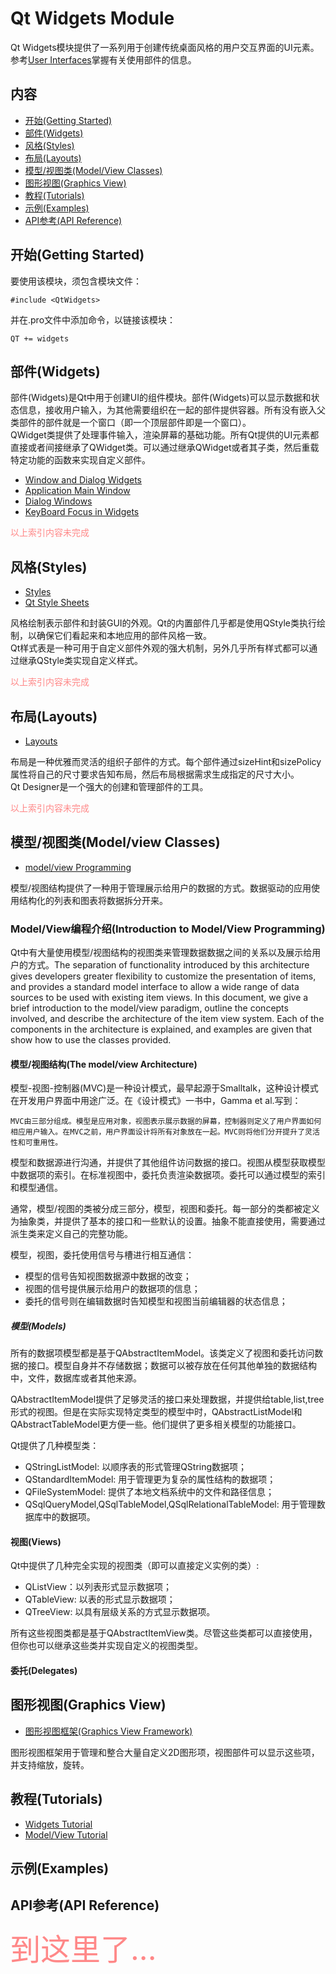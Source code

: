 # Qt Widgets Module
Qt Widgets模块提供了一系列用于创建传统桌面风格的用户交互界面的UI元素。参考[User Interfaces](#...)掌握有关使用部件的信息。

## 内容
* [开始(Getting Started)](#index1)
* [部件(Widgets)](#index2)
* [风格(Styles)](#index3)
* [布局(Layouts)](#index4)
* [模型/视图类(Model/View Classes)](#index5)
* [图形视图(Graphics View)](#index6)
* [教程(Tutorials)](#index7)
* [示例(Examples)](#index8)
* [API参考(API Reference)](#index9)

<div id="index1"/>

## 开始(Getting Started)
要使用该模块，须包含模块文件：

```
#include <QtWidgets>
```

并在.pro文件中添加命令，以链接该模块：

```
QT += widgets
```

<div id="index2"/>

## 部件(Widgets)
部件(Widgets)是Qt中用于创建UI的组件模块。部件(Widgets)可以显示数据和状态信息，接收用户输入，为其他需要组织在一起的部件提供容器。所有没有嵌入父类部件的部件就是一个窗口（即一个顶层部件即是一个窗口）。  
QWidget类提供了处理事件输入，渲染屏幕的基础功能。所有Qt提供的UI元素都直接或者间接继承了QWidget类。可以通过继承QWidget或者其子类，然后重载特定功能的函数来实现自定义部件。  
* [Window and Dialog Widgets](#index2-1)
* [Application Main Window](#index2-2)
* [Dialog Windows](#index2-3)
* [KeyBoard Focus in Widgets](#index2-4)


<font color="ff8888">以上索引内容未完成</font>

<div id="index3"/>

## 风格(Styles)
* [Styles](#index3-1)
* [Qt Style Sheets](#index3-2)

风格绘制表示部件和封装GUI的外观。Qt的内置部件几乎都是使用QStyle类执行绘制，以确保它们看起来和本地应用的部件风格一致。  
Qt样式表是一种可用于自定义部件外观的强大机制，另外几乎所有样式都可以通过继承QStyle类实现自定义样式。 

<font color="ff8888">以上索引内容未完成</font>

<div id="index4"/>

## 布局(Layouts)
* [Layouts](Layouts.md)

布局是一种优雅而灵活的组织子部件的方式。每个部件通过sizeHint和sizePolicy属性将自己的尺寸要求告知布局，然后布局根据需求生成指定的尺寸大小。  
Qt Designer是一个强大的创建和管理部件的工具。

<font color="ff8888">以上索引内容未完成</font>

<div id="index5"/>

## 模型/视图类(Model/view Classes)
* [model/view Programming](ModelViewArchitecture.md)

模型/视图结构提供了一种用于管理展示给用户的数据的方式。数据驱动的应用使用结构化的列表和图表将数据拆分开来。

### Model/View编程介绍(Introduction to Model/View Programming)
Qt中有大量使用模型/视图结构的视图类来管理数据数据之间的关系以及展示给用户的方式。The separation of functionality introduced by this architecture gives developers greater flexibility to customize the presentation of items, and provides a standard model interface to allow a wide range of data sources to be used with existing item views. In this document, we give a brief introduction to the model/view paradigm, outline the concepts involved, and describe the architecture of the item view system. Each of the components in the architecture is explained, and examples are given that show how to use the classes provided. 

#### 模型/视图结构(The model/view Architecture)
模型-视图-控制器(MVC)是一种设计模式，最早起源于Smalltalk，这种设计模式在开发用户界面中用途广泛。在《设计模式》一书中，Gamma et al.写到：

```
MVC由三部分组成。模型是应用对象，视图表示展示数据的屏幕，控制器则定义了用户界面如何相应用户输入。在MVC之前，用户界面设计将所有对象放在一起。MVC则将他们分开提升了灵活性和可重用性。
```

模型和数据源进行沟通，并提供了其他组件访问数据的接口。视图从模型获取模型中数据项的索引。在标准视图中，委托负责渲染数据项。委托可以通过模型的索引和模型通信。

通常，模型/视图的类被分成三部分，模型，视图和委托。每一部分的类都被定义为抽象类，并提供了基本的接口和一些默认的设置。抽象不能直接使用，需要通过派生类来定义自己的完整功能。

模型，视图，委托使用信号与槽进行相互通信：  
* 模型的信号告知视图数据源中数据的改变；
* 视图的信号提供展示给用户的数据项的信息；
* 委托的信号则在编辑数据时告知模型和视图当前编辑器的状态信息；

##### 模型(Models)
所有的数据项模型都是基于QAbstractItemModel。该类定义了视图和委托访问数据的接口。模型自身并不存储数据；数据可以被存放在任何其他单独的数据结构中，文件，数据库或者其他来源。

QAbstractItemModel提供了足够灵活的接口来处理数据，并提供给table,list,tree形式的视图。但是在实际实现特定类型的模型中时，QAbstractListModel和QAbstractTableModel更方便一些。他们提供了更多相关模型的功能接口。

Qt提供了几种模型类：
* QStringListModel: 以顺序表的形式管理QString数据项；
* QStandardItemModel: 用于管理更为复杂的属性结构的数据项；
* QFileSystemModel: 提供了本地文档系统中的文件和路径信息；
* QSqlQueryModel,QSqlTableModel,QSqlRelationalTableModel: 用于管理数据库中的数据项。

#### 视图(Views)
Qt中提供了几种完全实现的视图类（即可以直接定义实例的类）: 
* QListView：以列表形式显示数据项；
* QTableView: 以表的形式显示数据项；
* QTreeView: 以具有层级关系的方式显示数据项。

所有这些视图类都是基于QAbstractItemView类。尽管这些类都可以直接使用，但你也可以继承这些类并实现自定义的视图类型。

#### 委托(Delegates)



<div id="index6"/>

## 图形视图(Graphics View)
* [图形视图框架(Graphics View Framework)](#index6-1)

图形视图框架用于管理和整合大量自定义2D图形项，视图部件可以显示这些项，并支持缩放，旋转。

<div id="index7"/>

## 教程(Tutorials)
* [Widgets Tutorial](#index7-1)
* [Model/View Tutorial](#index7-2)

<div id="index8"/>

## 示例(Examples)

<div id="index9"/>

## API参考(API Reference)

<font color="#ff8888" size="24">到这里了...</font>
